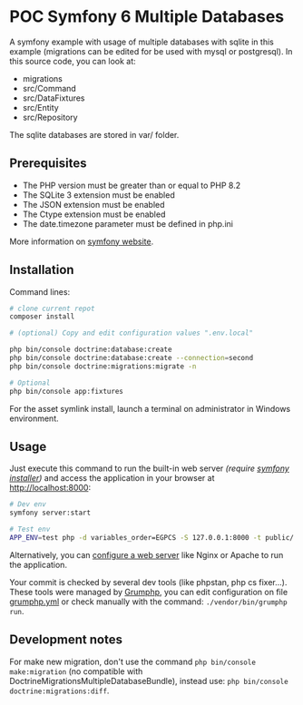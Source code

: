 # POC Symfony 6 Multiple Databases
A symfony example with usage of multiple databases with sqlite in this example (migrations can be edited for be used with mysql or postgresql). In this source code, you can look at:

* migrations
* src/Command
* src/DataFixtures
* src/Entity
* src/Repository

The sqlite databases are stored in var/ folder.

## Prerequisites

* The PHP version must be greater than or equal to PHP 8.2
* The SQLite 3 extension must be enabled
* The JSON extension must be enabled
* The Ctype extension must be enabled
* The date.timezone parameter must be defined in php.ini

More information on [symfony website](https://symfony.com/doc/6.2/reference/requirements.html).


## Installation
Command lines:

```bash
# clone current repot
composer install

# (optional) Copy and edit configuration values ".env.local"

php bin/console doctrine:database:create
php bin/console doctrine:database:create --connection=second
php bin/console doctrine:migrations:migrate -n

# Optional
php bin/console app:fixtures
```

For the asset symlink install, launch a terminal on administrator in Windows environment.

## Usage
Just execute this command to run the built-in web server _(require [symfony installer](https://symfony.com/download))_ and access the application in your browser at <http://localhost:8000>:

```bash
# Dev env
symfony server:start

# Test env
APP_ENV=test php -d variables_order=EGPCS -S 127.0.0.1:8000 -t public/
```

Alternatively, you can [configure a web server](https://symfony.com/doc/current/cookbook/configuration/web_server_configuration.html) like Nginx or Apache to run the application.

Your commit is checked by several dev tools (like phpstan, php cs fixer...). These tools were managed by [Grumphp](https://github.com/phpro/grumphp), you can edit configuration on file [grumphp.yml](./grumphp.yml) or check manually with the command: `./vendor/bin/grumphp run`.


## Development notes
For make new migration, don't use the command `php bin/console make:migration` (no compatible with DoctrineMigrationsMultipleDatabaseBundle), instead use: `php bin/console doctrine:migrations:diff`.
